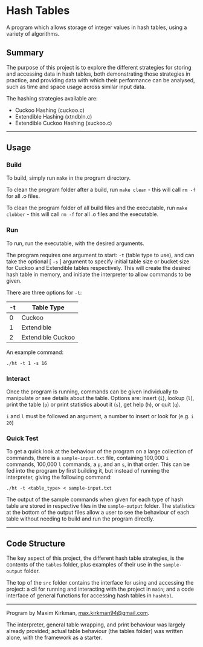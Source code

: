 # Hash Tables
A program which allows storage of integer values in hash tables, using a variety of algorithms.

## Summary
The purpose of this project is to explore the different strategies for storing and accessing data in hash tables, both demonstrating those strategies in practice, and providing data with which their performance can be analysed, such as time and space usage across similar input data.

The hashing strategies available are:
* Cuckoo Hashing (cuckoo.c)
* Extendible Hashing (xtndbln.c)
* Extendible Cuckoo Hashing (xuckoo.c)

***

## Usage

### Build
To build, simply run `make` in the program directory.

To clean the program folder after a build, run `make clean` - this will call `rm -f` for all .o files.

To clean the program folder of all build files and the executable, run `make clobber` - this will call `rm -f` for all .o files and the executable.

### Run
To run, run the executable, with the desired arguments.

The program requires one argument to start: `-t` (table type to use), and can take the optional \[ `-s` \] argument to specify initial table size or bucket size for Cuckoo and Extendible tables respectively. This will create the desired hash table in memory, and initiate the interpreter to allow commands to be given.

There are three options for `-t`:

| -t  | Table Type        |
| --- | ----------------- |
| 0   | Cuckoo            |
| 1   | Extendible        |
| 2   | Extendible Cuckoo |

An example command:
```
./ht -t 1 -s 16
```

### Interact
Once the program is running, commands can be given individually to manipulate or see details about the table. Options are: insert (`i`), lookup (`l`), print the table (`p`) or print statistics about it (`s`), get help (`h`), or quit (`q`).

`i` and `l` must be followed an argument, a number to insert or look for (e.g. `i 20`)

### Quick Test
To get a quick look at the behaviour of the program on a large collection of commands, there is a `sample-input.txt` file, containing 100,000 `i` commands, 100,000 `l` commands, a `p`, and an `s`, in that order. This can be fed into the program by first building it, but instead of running the interpreter, giving the following command:

```
./ht -t <table_type> < sample-input.txt
```

The output of the sample commands when given for each type of hash table are stored in respective files in the `sample-output` folder. The statistics at the bottom of the output files allow a user to see the behaviour of each table without needing to build and run the program directly.

***

## Code Structure
The key aspect of this project, the different hash table strategies, is the contents of the `tables` folder, plus examples of their use in the `sample-output` folder.

The top of the `src` folder contains the interface for using and accessing the project: a cli for running and interacting with the project in `main`; and a code interface of general functions for accessing hash tables in `hashtbl`.

***

Program by Maxim Kirkman, max.kirkman94@gmail.com.

The interpreter, general table wrapping, and print behaviour was largely already provided; actual table behaviour (the tables folder) was written alone, with the framework as a starter.
